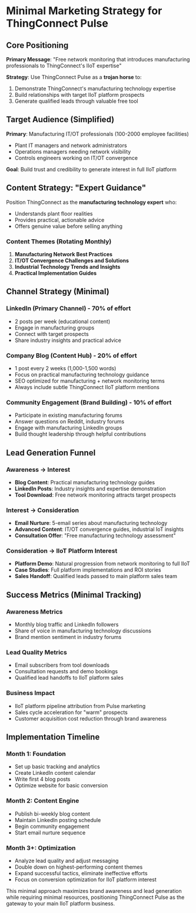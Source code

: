 # Minimal Marketing Strategy for ThingConnect Pulse

## Core Positioning
**Primary Message**: "Free network monitoring that introduces manufacturing professionals to ThingConnect's IIoT expertise"

**Strategy**: Use ThingConnect Pulse as a **trojan horse** to:
1. Demonstrate ThingConnect's manufacturing technology expertise
2. Build relationships with target IIoT platform prospects
3. Generate qualified leads through valuable free tool

## Target Audience (Simplified)
**Primary**: Manufacturing IT/OT professionals (100-2000 employee facilities)
- Plant IT managers and network administrators
- Operations managers needing network visibility
- Controls engineers working on IT/OT convergence

**Goal**: Build trust and credibility to generate interest in full IIoT platform

## Content Strategy: "Expert Guidance"
Position ThingConnect as the **manufacturing technology expert** who:
- Understands plant floor realities
- Provides practical, actionable advice
- Offers genuine value before selling anything

### Content Themes (Rotating Monthly)
1. **Manufacturing Network Best Practices**
2. **IT/OT Convergence Challenges and Solutions** 
3. **Industrial Technology Trends and Insights**
4. **Practical Implementation Guides**

## Channel Strategy (Minimal)

### LinkedIn (Primary Channel) - 70% of effort
- 2 posts per week (educational content)
- Engage in manufacturing groups
- Connect with target prospects
- Share industry insights and practical advice

### Company Blog (Content Hub) - 20% of effort  
- 1 post every 2 weeks (1,000-1,500 words)
- Focus on practical manufacturing technology guidance
- SEO optimized for manufacturing + network monitoring terms
- Always include subtle ThingConnect IIoT platform mentions

### Community Engagement (Brand Building) - 10% of effort
- Participate in existing manufacturing forums
- Answer questions on Reddit, industry forums
- Engage with manufacturing LinkedIn groups
- Build thought leadership through helpful contributions

## Lead Generation Funnel

### Awareness → Interest
- **Blog Content**: Practical manufacturing technology guides
- **LinkedIn Posts**: Industry insights and expertise demonstration
- **Tool Download**: Free network monitoring attracts target prospects

### Interest → Consideration  
- **Email Nurture**: 5-email series about manufacturing technology
- **Advanced Content**: IT/OT convergence guides, industrial IoT insights
- **Consultation Offer**: "Free manufacturing technology assessment"

### Consideration → IIoT Platform Interest
- **Platform Demo**: Natural progression from network monitoring to full IIoT
- **Case Studies**: Full platform implementations and ROI stories
- **Sales Handoff**: Qualified leads passed to main platform sales team

## Success Metrics (Minimal Tracking)

### Awareness Metrics
- Monthly blog traffic and LinkedIn followers
- Share of voice in manufacturing technology discussions
- Brand mention sentiment in industry forums

### Lead Quality Metrics  
- Email subscribers from tool downloads
- Consultation requests and demo bookings
- Qualified lead handoffs to IIoT platform sales

### Business Impact
- IIoT platform pipeline attribution from Pulse marketing
- Sales cycle acceleration for "warm" prospects
- Customer acquisition cost reduction through brand awareness

## Implementation Timeline

### Month 1: Foundation
- Set up basic tracking and analytics
- Create LinkedIn content calendar
- Write first 4 blog posts
- Optimize website for basic conversion

### Month 2: Content Engine
- Publish bi-weekly blog content
- Maintain LinkedIn posting schedule  
- Begin community engagement
- Start email nurture sequence

### Month 3+: Optimization
- Analyze lead quality and adjust messaging
- Double down on highest-performing content themes
- Expand successful tactics, eliminate ineffective efforts
- Focus on conversion optimization for IIoT platform interest

This minimal approach maximizes brand awareness and lead generation while requiring minimal resources, positioning ThingConnect Pulse as the gateway to your main IIoT platform business.